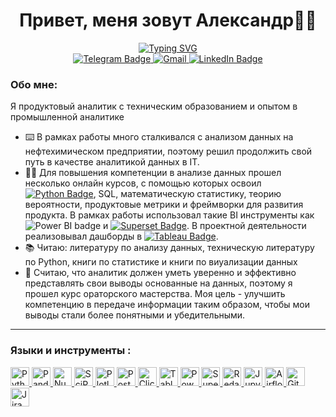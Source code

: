 <div align="center">
    <h1>Привет, меня зовут Александр👋🏻</h1>
</div>

<div align="center">
    <a href="https://git.io/typing-svg"><img src="https://readme-typing-svg.herokuapp.com?font=Montserrat&weight=500&size=40&pause=1000&center=true&vCenter=true&width=435&lines=%F0%9F%8D%8F+Product+analyst+%F0%9F%8D%8F" alt="Typing SVG" /></a>
</div> 
<div id="badges" align="center">

  <a href="https://t.me/alextomtomo">
  <img src="https://img.shields.io/badge/Telegram-2CA5E0?style=for-the-badge&logo=telegram&logoColor=white" alt="Telegram Badge"/>
  </a>
  <a href="mailto:luminevolve@gmail.com">
  <img src="https://img.shields.io/badge/Gmail-D14836?style=for-the-badge&logo=gmail&logoColor=white" alt="Gmail"/>
  </a>
  </a>
    <a href="https://www.linkedin.com/in/aleksandr-kotomin/">
  <img src="https://img.shields.io/badge/LinkedIn-3776AB?style=for-the-badge&logo=linkedin&logoColor=white" alt="LinkedIn Badge"/>
  </a>

<div align="left">
    
### Обо мне:
  Я продуктовый аналитик с техническим образованием и опытом в промышленной аналитике
- ⌨️ В рамках работы много сталкивался с анализом данных на нефтехимическом предприятии, поэтому решил продолжить свой путь в качестве аналитикой данных в IT.
- 👨‍🎓 Для повышения компетенции в анализе данных прошел несколько онлайн курсов, с помощью которых освоил [![Python Badge](https://img.shields.io/badge/Python-3776AB?logo=Python&style=flat&logoColor=white)](https://github.com/akotomin/Python), SQL, математическую статистику,
  теорию вероятности, продуктовые метрики и фреймворки для развития продукта. В рамках работы использовал такие BI 
инструменты как ![Power BI badge](https://img.shields.io/badge/Power%20BI-000000?logo=Power%20BI&style=flat&logoColor=000000&color=F2C811)
и [![Superset Badge](https://img.shields.io/badge/Superset-00C7B7?style=flat&logo=apache%20superset&logoColor=white)](https://github.com/akotomin/Visualization/blob/main/profit_overview.jpg).
В проектной деятельности реализовывал дашборды в [![Tableau Badge](https://img.shields.io/badge/Tableau-3776AB?logo=Tableau&style=flat)](https://public.tableau.com/app/profile/aleksandr.kotomin).
- 📚 Читаю: литературу по анализу данных, техническую литературу по Python, книги по статистике и книги по виуализации данных
- 🎤 Считаю, что аналитик должен уметь уверенно и эффективно представлять свои выводы основанные на данных, поэтому я прошел курс ораторского мастерства. 
  Моя цель - улучшить компетенцию в передаче информации таким образом, чтобы мои выводы стали более понятными и убедительными.

---

### Языки и инструменты :
<div>
<a href="https://github.com/akotomin/Python">
<img src="https://img.shields.io/badge/Python-3776AB?logo=python&style=square&logoColor=white" title="Python" alt="Python" height="30"/>
</a>
<a href="https://github.com/akotomin/Python/blob/main/e-learning.ipynb">
<img src="https://img.shields.io/badge/Pandas-150458?logo=pandas&style=square" title="Pandas" alt="Pandas" height="30"/>
</a>
<a href="https://github.com/akotomin/AB_tests/blob/main/new_payment_system.ipynb">
<img src="https://img.shields.io/badge/Numpy-013243?logo=numpy&style=square" title="Numpy" alt="Numpy" height="30"/>
</a>
<a href="https://github.com/akotomin/AB_tests/blob/main/new_payment_system.ipynb">
<img src="https://img.shields.io/badge/SciPy-654FF0?logo=scipy&style=square" title="SciPy" alt="SciPy" height="30"/>
</a>
<a href="https://github.com/akotomin/Python/blob/main/e-learning.ipynb">
<img src="https://img.shields.io/badge/Plotly-3F4F75?logo=plotly&style=square" title="Plotly" alt="Plotly" height="30"/>
</a>
<a href="https://github.com/akotomin/SQL/blob/main/SQL_task.ipynb">
<img src="https://img.shields.io/badge/PostgreSQL-336791?logo=postgresql&style=square&logoColor=white" title="PostgreSQL" alt="PostgreSQL" height="30"/>
</a>
<a href="https://github.com/akotomin/SQL/blob/main/SQL_task.ipynb">
<img src="https://img.shields.io/badge/ClickHouse-FFA500?logo=clickhouse&style=square" title="ClickHouse" alt="ClickHouse" height="30"/>
</a>
<a href="https://public.tableau.com/app/profile/aleksandr.kotomin">
<img src="https://img.shields.io/badge/Tableau-3776AB?logo=Tableau&style=flat" title="Tableau" alt="Tableau" height="30"/>
</a>
<a href="https://powerbi.microsoft.com/">
<img src="https://img.shields.io/badge/Power%20BI-000000?logo=Power%20BI&style=flat&logoColor=000000&color=F2C811" title="Power BI" alt="Power BI" height="30"/>
</a>
<a href="https://github.com/akotomin/Visualization/blob/main/profit_overview.jpg">
<img src="https://img.shields.io/badge/Superset-00C7B7?style=flat&logo=apache%20superset&logoColor=white" title="Superset" alt="Superset" height="30"/>
</a>
<a href="https://redash.io/">
<img src="https://img.shields.io/badge/Redash-FF3B00?style=flat&logo=redash&logoColor=white" title="Redash" alt="Redash" height="30"/>
</a>
<a href="https://github.com/akotomin/Python/blob/main/e-learning.ipynb">
<img src="https://img.shields.io/badge/Jupyter%20-F37626?logo=jupyter&style=square&logoColor=white" title="Jupyter Notebook" alt="Jupyter Notebook" height="30"/>
</a>
<a href="https://airflow.apache.org/">
<img src="https://img.shields.io/badge/Airflow-1DA1F2?logo=apache-airflow&style=square" title="Airflow" alt="Airflow" height="30"/>
</a>
<a href="https://git-scm.com/">
<img src="https://img.shields.io/badge/Git-F05032?logo=git&style=square&logoColor=white" title="Git" alt="Git" height="30"/>
</a>
<a href="https://www.atlassian.com/">
<img src="https://img.shields.io/badge/Jira-0052CC?logo=jira&style=square" title="Jira" alt="Jira" height="30"/>
</a>
  
</div>

